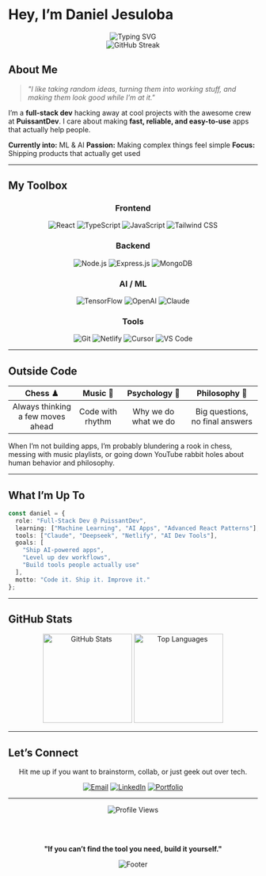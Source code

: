 # Hey, I’m Daniel Jesuloba

<div align="center">
  <img src="https://readme-typing-svg.herokuapp.com?font=Fira+Code&size=24&duration=3000&pause=1000&color=00D9FF&center=true&vCenter=true&width=600&lines=Full-Stack+Developer;React+%7C+Node.js+%7C+TypeScript;Building+at+PuissantDev;ML+%26+AI+Enthusiast;Turning+Ideas+into+Reality" alt="Typing SVG" />
</div>

<div align="center">
  <img src="https://github-readme-streak-stats.herokuapp.com/?user=dandokku&theme=radical&hide_border=true&stroke=0000&background=0A0E27&ring=00D9FF&fire=FF6B9D&currStreakLabel=00D9FF" alt="GitHub Streak" />
</div>

## About Me

> *"I like taking random ideas, turning them into working stuff, and making them look good while I’m at it."*

I’m a **full-stack dev** hacking away at cool projects with the awesome crew at **PuissantDev**.
I care about making **fast, reliable, and easy-to-use** apps that actually help people.

**Currently into:** ML & AI
**Passion:** Making complex things feel simple
**Focus:** Shipping products that actually get used

---

## My Toolbox

<div align="center">

### Frontend

![React](https://img.shields.io/badge/React-61DAFB?style=for-the-badge\&logo=react\&logoColor=black)
![TypeScript](https://img.shields.io/badge/TypeScript-3178C6?style=for-the-badge\&logo=typescript\&logoColor=white)
![JavaScript](https://img.shields.io/badge/JavaScript-F7DF1E?style=for-the-badge\&logo=javascript\&logoColor=black)
![Tailwind CSS](https://img.shields.io/badge/Tailwind_CSS-38B2AC?style=for-the-badge\&logo=tailwind-css\&logoColor=white)

### Backend

![Node.js](https://img.shields.io/badge/Node.js-339933?style=for-the-badge\&logo=node.js\&logoColor=white)
![Express.js](https://img.shields.io/badge/Express.js-000000?style=for-the-badge\&logo=express\&logoColor=white)
![MongoDB](https://img.shields.io/badge/MongoDB-47A248?style=for-the-badge\&logo=mongodb\&logoColor=white)

### AI / ML

![TensorFlow](https://img.shields.io/badge/TensorFlow-FF6F00?style=for-the-badge\&logo=tensorflow\&logoColor=white)
![OpenAI](https://img.shields.io/badge/OpenAI-412991?style=for-the-badge\&logo=openai\&logoColor=white)
![Claude](https://img.shields.io/badge/Anthropic_Claude-FF9500?style=for-the-badge\&logo=anthropic\&logoColor=white)

### Tools

![Git](https://img.shields.io/badge/Git-F05032?style=for-the-badge\&logo=git\&logoColor=white)
![Netlify](https://img.shields.io/badge/Netlify-00C7B7?style=for-the-badge\&logo=netlify\&logoColor=white)
![Cursor](https://img.shields.io/badge/Cursor-000000?style=for-the-badge\&logo=cursor\&logoColor=white)
![VS Code](https://img.shields.io/badge/VS_Code-007ACC?style=for-the-badge\&logo=visual-studio-code\&logoColor=white)

</div>

---

## Outside Code

<div align="center">

|            **Chess** ♟            |   **Music** 🎵   |   **Psychology** 🧠  |        **Philosophy** 🤔        |
| :-------------------------------: | :--------------: | :------------------: | :-----------------------------: |
| Always thinking a few moves ahead | Code with rhythm | Why we do what we do | Big questions, no final answers |

</div>

When I’m not building apps, I’m probably blundering a rook in chess, messing with music playlists, or going down YouTube rabbit holes about human behavior and philosophy.

---

## What I’m Up To

```typescript
const daniel = {
  role: "Full-Stack Dev @ PuissantDev",
  learning: ["Machine Learning", "AI Apps", "Advanced React Patterns"],
  tools: ["Claude", "Deepseek", "Netlify", "AI Dev Tools"],
  goals: [
    "Ship AI-powered apps",
    "Level up dev workflows",
    "Build tools people actually use"
  ],
  motto: "Code it. Ship it. Improve it."
};
```

---

## GitHub Stats

<div align="center">
  <img height="180em" src="https://github-readme-stats.vercel.app/api?username=dandokku&show_icons=true&theme=radical&hide_border=true&bg_color=0A0E27&title_color=00D9FF&icon_color=FF6B9D&text_color=ffffff" alt="GitHub Stats" />
  <img height="180em" src="https://github-readme-stats.vercel.app/api/top-langs/?username=dandokku&layout=compact&theme=radical&hide_border=true&bg_color=0A0E27&title_color=00D9FF&text_color=ffffff" alt="Top Languages" />
</div>

---

## Let’s Connect

<div align="center">

Hit me up if you want to brainstorm, collab, or just geek out over tech.

[![Email](https://img.shields.io/badge/Email-jesulobadaniel1@gmail.com-D14836?style=for-the-badge\&logo=gmail\&logoColor=white)](mailto:jesulobadaniel1@gmail.com)
[![LinkedIn](https://img.shields.io/badge/LinkedIn-daniel--ajide-0077B5?style=for-the-badge\&logo=linkedin\&logoColor=white)](https://linkedin.com/in/daniel-ajide)
[![Portfolio](https://img.shields.io/badge/Portfolio-danielajide.netlify.app-FF6B9D?style=for-the-badge\&logo=netlify\&logoColor=white)](https://danielajide.netlify.app)

</div>

---

<div align="center">
  <img src="https://komarev.com/ghpvc/?username=dandokku&style=for-the-badge&color=00D9FF" alt="Profile Views" />

<br><br>

**"If you can’t find the tool you need, build it yourself."**

</div>

<div align="center">
  <img src="https://capsule-render.vercel.app/api?type=waving&color=gradient&customColorList=6,11,20&height=100&section=footer&text=Happy%20Coding!&fontSize=16&fontColor=fff&animation=twinkling" alt="Footer" />
</div>
